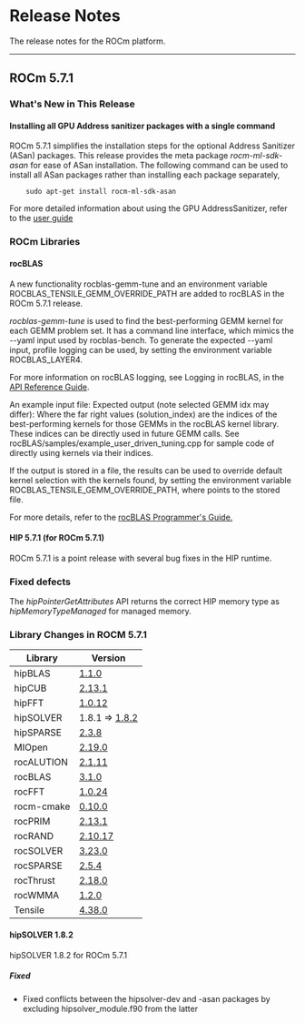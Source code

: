 # Release Notes
<!-- Do not edit this file! This file is autogenerated with -->
<!--   tools/autotag/tag_script.py                          -->

<!-- Disable lints since this is an auto-generated file.    -->
<!-- markdownlint-disable blanks-around-headers             -->
<!-- markdownlint-disable no-duplicate-header               -->
<!-- markdownlint-disable no-blanks-blockquote              -->
<!-- markdownlint-disable ul-indent                         -->
<!-- markdownlint-disable no-trailing-spaces                -->

<!-- spellcheck-disable -->

The release notes for the ROCm platform.

-------------------

## ROCm 5.7.1
<!-- markdownlint-disable first-line-h1 -->
<!-- markdownlint-disable no-duplicate-header -->

### What's New in This Release

#### Installing all GPU Address sanitizer packages with a single command

ROCm 5.7.1 simplifies the installation steps for the optional Address Sanitizer (ASan) packages. This release provides the meta package *rocm-ml-sdk-asan* for ease of ASan installation. The following command can be used to install all ASan packages rather than installing each package separately,

        sudo apt-get install rocm-ml-sdk-asan

For more detailed information about using the GPU AddressSanitizer, refer to the [user guide](https://rocm.docs.amd.com/en/docs-5.7.1/understand/using_gpu_sanitizer.html) 

### ROCm Libraries

#### rocBLAS
A new functionality rocblas-gemm-tune and an environment variable ROCBLAS_TENSILE_GEMM_OVERRIDE_PATH are added to rocBLAS in the ROCm 5.7.1 release.

*rocblas-gemm-tune* is used to find the best-performing GEMM kernel for each GEMM problem set. It has a command line interface, which mimics the --yaml input used by rocblas-bench. To generate the expected --yaml input, profile logging can be used, by setting the environment variable ROCBLAS_LAYER4.

For more information on rocBLAS logging, see Logging in rocBLAS, in the [API Reference Guide](https://rocm.docs.amd.com/projects/rocBLAS/en/docs-5.7.1/API_Reference_Guide.html#logging-in-rocblas).

An example input file: Expected output (note selected GEMM idx may differ): Where the far right values (solution_index) are the indices of the best-performing kernels for those GEMMs in the rocBLAS kernel library. These indices can be directly used in future GEMM calls. See rocBLAS/samples/example_user_driven_tuning.cpp for sample code of directly using kernels via their indices.

If the output is stored in a file, the results can be used to override default kernel selection with the kernels found, by setting the environment variable ROCBLAS_TENSILE_GEMM_OVERRIDE_PATH, where points to the stored file.

For more details, refer to the [rocBLAS Programmer's Guide.](https://rocm.docs.amd.com/projects/rocBLAS/en/latest/Programmers_Guide.html#rocblas-gemm-tune)

#### HIP 5.7.1 (for ROCm 5.7.1)

ROCm 5.7.1 is a point release with several bug fixes in the HIP runtime.

### Fixed defects
The *hipPointerGetAttributes* API returns the correct HIP memory type as *hipMemoryTypeManaged* for managed memory.



### Library Changes in ROCM 5.7.1

| Library | Version |
|---------|---------|
| hipBLAS | [1.1.0](https://github.com/ROCmSoftwarePlatform/hipBLAS/releases/tag/rocm-5.7.1) |
| hipCUB | [2.13.1](https://github.com/ROCmSoftwarePlatform/hipCUB/releases/tag/rocm-5.7.1) |
| hipFFT | [1.0.12](https://github.com/ROCmSoftwarePlatform/hipFFT/releases/tag/rocm-5.7.1) |
| hipSOLVER | 1.8.1 ⇒ [1.8.2](https://github.com/ROCmSoftwarePlatform/hipSOLVER/releases/tag/rocm-5.7.1) |
| hipSPARSE | [2.3.8](https://github.com/ROCmSoftwarePlatform/hipSPARSE/releases/tag/rocm-5.7.1) |
| MIOpen | [2.19.0](https://github.com/ROCmSoftwarePlatform/MIOpen/releases/tag/rocm-5.7.1) |
| rocALUTION | [2.1.11](https://github.com/ROCmSoftwarePlatform/rocALUTION/releases/tag/rocm-5.7.1) |
| rocBLAS | [3.1.0](https://github.com/ROCmSoftwarePlatform/rocBLAS/releases/tag/rocm-5.7.1) |
| rocFFT | [1.0.24](https://github.com/ROCmSoftwarePlatform/rocFFT/releases/tag/rocm-5.7.1) |
| rocm-cmake | [0.10.0](https://github.com/RadeonOpenCompute/rocm-cmake/releases/tag/rocm-5.7.1) |
| rocPRIM | [2.13.1](https://github.com/ROCmSoftwarePlatform/rocPRIM/releases/tag/rocm-5.7.1) |
| rocRAND | [2.10.17](https://github.com/ROCmSoftwarePlatform/rocRAND/releases/tag/rocm-5.7.1) |
| rocSOLVER | [3.23.0](https://github.com/ROCmSoftwarePlatform/rocSOLVER/releases/tag/rocm-5.7.1) |
| rocSPARSE | [2.5.4](https://github.com/ROCmSoftwarePlatform/rocSPARSE/releases/tag/rocm-5.7.1) |
| rocThrust | [2.18.0](https://github.com/ROCmSoftwarePlatform/rocThrust/releases/tag/rocm-5.7.1) |
| rocWMMA | [1.2.0](https://github.com/ROCmSoftwarePlatform/rocWMMA/releases/tag/rocm-5.7.1) |
| Tensile | [4.38.0](https://github.com/ROCmSoftwarePlatform/Tensile/releases/tag/rocm-5.7.1) |

#### hipSOLVER 1.8.2

hipSOLVER 1.8.2 for ROCm 5.7.1

##### Fixed

- Fixed conflicts between the hipsolver-dev and -asan packages by excluding
  hipsolver_module.f90 from the latter
